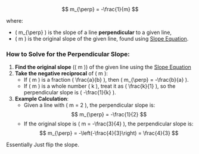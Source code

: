 $$
m_{\perp} = -\frac{1}{m}
$$

where:
- \( m_{\perp} \) is the slope of a line **perpendicular** to a given line,
- \( m \) is the original slope of the given line, found using [Slope Equation](obsidian://open?vault=Documentation&file=Formulas%2FSlope%2FSlope).

### How to Solve for the Perpendicular Slope:
1. **Find the original slope** (\( m \)) of the given line using the [Slope Equation](obsidian://open?vault=Documentation&file=Formulas%2FSlope%2FSlope)
2. **Take the negative reciprocal** of \( m \):
   - If \( m \) is a fraction \( \frac{a}{b} \), then \( m_{\perp} = -\frac{b}{a} \).
   - If \( m \) is a whole number \( k \), treat it as \( \frac{k}{1} \), so the perpendicular slope is \( -\frac{1}{k} \).
3. **Example Calculation**:
   - Given a line with \( m = 2 \), the perpendicular slope is:
     $$
     m_{\perp} = -\frac{1}{2}
     $$
   - If the original slope is \( m = -\frac{3}{4} \), the perpendicular slope is:
     $$
     m_{\perp} = -\left(-\frac{4}{3}\right) = \frac{4}{3}
     $$

Essentially Just flip the slope.

